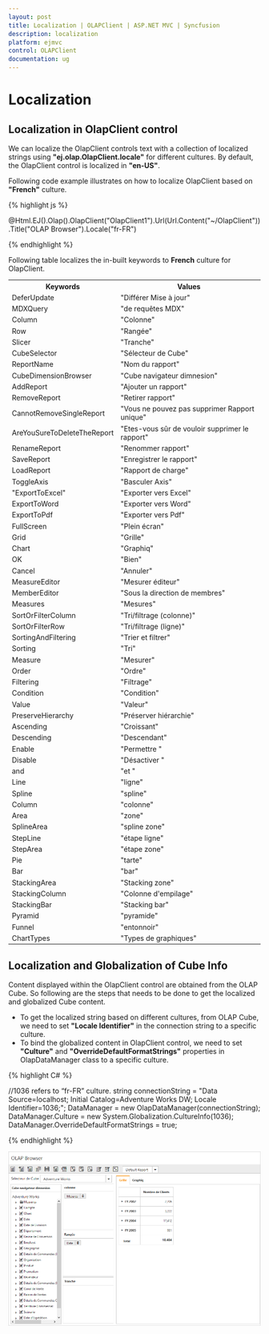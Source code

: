 ```yaml
---
layout: post
title: Localization | OLAPClient | ASP.NET MVC | Syncfusion
description: localization 
platform: ejmvc
control: OLAPClient
documentation: ug
---
```


# Localization

## Localization in OlapClient control

We can localize the OlapClient controls text with a collection of localized strings using **"ej.olap.OlapClient.locale"** for different cultures. By default, the OlapClient control is localized in **"en-US"**.

Following code example illustrates on how to localize OlapClient based on **"French"** culture.

{% highlight js %}

<script>
ej.olap.OlapClient.locale["fr-FR"] = {
    DeferUpdate: "Différer Mise à jour",
    MDXQuery: "de requêtes MDX",
    Column: "Colonne",
    Row: "Rangée",
    Slicer: "Tranche",
    CubeSelector: "Sélecteur de Cube",
    ReportName: "Nom du rapport",
    NewReport: "Nouveau rapport",
    CubeDimensionBrowser: "Cube navigateur dimnesion",
    AddReport: "Ajouter un rapport",
    RemoveReport: "Retirer rapport",
    CannotRemoveSingleReport: "Vous ne pouvez pas supprimer Rapport unique",
    AreYouSureToDeleteTheReport: "Etes-vous sûr de vouloir supprimer le rapport",
    RenameReport: "Renommer rapport",
    SaveReport: "Enregistrer le rapport",
    LoadReport: "Rapport de charge",
    ToggleAxis: "Basculer Axis",
    ExportToExcel: "Exporter vers Excel",
    ExportToWord:"Exporter vers Word",
    ExportToPdf:"Exporter vers Pdf",
    FullScreen: "Plein écran",
    Grid: "Grille",
    Chart: "Graphiq",
    OK: "Bien",
    Cancel: "Annuler",
    MeasureEditor: "Mesurer éditeur",
    MemberEditor: "Sous la direction de membres",
    Measures: "Mesures",           
    SortOrFilterColumn: " Tri/filtrage (colonne)",
    SortOrFilterRow: "Tri/filtrage (ligne)",
    SortingAndFiltering: " Trier et filtrer",
    Sorting: " Tri",
    Measure: "Mesurer",
    Order: " Ordre",
    Filtering: " Filtrage",
    Condition: " Condition ",
    Value: " Valeur ",
    PreserveHierarchy: "Préserver hiérarchie ",
    Ascending: " Croissant ",
    Descending: " Descendant ",
    Enable: " Permettre ",
    Disable: " Désactiver ",
    and: " et ",
    Line: "ligne",
    Spline:"spline",
    Column:"colonne",
    Area:"zone",
    SplineArea:"spline zone",
    StepLine:"étape ligne",
    StepArea:"étape zone",
    Pie:"tarte",
    Bar: "bar",
    StackingArea:"Stacking zone",
    StackingColumn:"Colonne d'empilage",
    StackingBar: "Stacking bar",
    Pyramid:"pyramide",
    Funnel: "entonnoir",
    ChartTypes:"Types de graphiques"
}
ej.PivotGrid.locale["fr-FR"] = {
    ToolTipRow: "Rangée",
    ToolTipColumn: "Colonne",
    ToolTipValue: "Valeur"
}
ej.olap.OlapChart.locale["fr-FR"] = {
    Measure: "Mesure",
    Row: "Rangée",
    Column: "Colonne",
    Value: "Valeur",
    Expand: "Développer",
    Collapse: "Effondrement",
    Exit: "Quitter"
}
</script>

@Html.EJ().Olap().OlapClient("OlapClient1").Url(Url.Content("~/OlapClient")).Title("OLAP Browser").Locale("fr-FR")


{% endhighlight %}

Following table localizes the in-built keywords to **French** culture for OlapClient.

<table>
<tr>
<th>
Keywords</th><th>
Values</th></tr>
<tr>
<td>
DeferUpdate</td><td>
"Différer Mise à jour"</td></tr>
<tr>
<td>
MDXQuery</td><td>
"de requêtes MDX"</td></tr>
<tr>
<td>
Column</td><td>
"Colonne"</td></tr>
<tr>
<td>
Row</td><td>
"Rangée"</td></tr>
<tr>
<td>
Slicer</td><td>
"Tranche"</td></tr>
<tr>
<td>
CubeSelector</td><td>
"Sélecteur de Cube"</td></tr>
<tr>
<td>
ReportName</td><td>
"Nom du rapport"</td></tr>
<tr>
<td>
CubeDimensionBrowser</td><td>
"Cube navigateur dimnesion"</td></tr>
<tr>
<td>
AddReport</td><td>
"Ajouter un rapport"</td></tr>
<tr>
<td>
RemoveReport</td><td>
"Retirer rapport"</td></tr>
<tr>
<td>
CannotRemoveSingleReport</td><td>
"Vous ne pouvez pas supprimer Rapport unique"</td></tr>
<tr>
<td>
AreYouSureToDeleteTheReport</td><td>
"Etes-vous sûr de vouloir supprimer le rapport"</td></tr>
<tr>
<td>
RenameReport</td><td>
"Renommer rapport"</td></tr>
<tr>
<td>
SaveReport</td><td>
"Enregistrer le rapport"</td></tr>
<tr>
<td>
LoadReport</td><td>
"Rapport de charge"</td></tr>
<tr>
<td>
ToggleAxis</td><td>
"Basculer Axis"</td></tr>
<tr>
<td>
"ExportToExcel"</td><td>
"Exporter vers Excel"</td></tr>
<tr>
<td>
ExportToWord</td><td>
"Exporter vers Word"</td></tr>
<tr>
<td>
ExportToPdf</td><td>
"Exporter vers Pdf"</td></tr>
<tr>
<td>
FullScreen</td><td>
"Plein écran"</td></tr>
<tr>
<td>
Grid</td><td>
"Grille"</td></tr>
<tr>
<td>
Chart</td><td>
"Graphiq"</td></tr>
<tr>
<td>
OK</td><td>
"Bien"</td></tr>
<tr>
<td>
Cancel</td><td>
"Annuler"</td></tr>
<tr>
<td>
MeasureEditor</td><td>
"Mesurer éditeur"</td></tr>
<tr>
<td>
MemberEditor</td><td>
"Sous la direction de membres"</td></tr>
<tr>
<td>
Measures</td><td>
"Mesures"</td></tr>
<tr>
<td>
SortOrFilterColumn</td><td>
"Tri/filtrage (colonne)"</td></tr>
<tr>
<td>
SortOrFilterRow</td><td>
"Tri/filtrage (ligne)"</td></tr>
<tr>
<td>
SortingAndFiltering</td><td>
"Trier et filtrer"</td></tr>
<tr>
<td>
Sorting</td><td>
"Tri"</td></tr>
<tr>
<td>
Measure</td><td>
"Mesurer"</td></tr>
<tr>
<td>
Order</td><td>
"Ordre"</td></tr>
<tr>
<td>
Filtering</td><td>
"Filtrage"</td></tr>
<tr>
<td>
Condition</td><td>
"Condition"</td></tr>
<tr>
<td>
Value</td><td>
"Valeur"</td></tr>
<tr>
<td>
PreserveHierarchy</td><td>
"Préserver hiérarchie"</td></tr>
<tr>
<td>
Ascending</td><td>
"Croissant"</td></tr>
<tr>
<td>
Descending</td><td>
"Descendant"</td></tr>
<tr>
<td>
Enable</td><td>
"Permettre "</td></tr>
<tr>
<td>
Disable</td><td>
"Désactiver "</td></tr>
<tr>
<td>
and</td><td>
"et "</td></tr>
<tr>
<td>
Line</td><td>
"ligne"</td></tr>
<tr>
<td>
Spline</td><td>
"spline"</td></tr>
<tr>
<td>
Column</td><td>
"colonne"</td></tr>
<tr>
<td>
Area</td><td>
"zone"</td></tr>
<tr>
<td>
SplineArea</td><td>
"spline zone"</td></tr>
<tr>
<td>
StepLine</td><td>
"étape ligne"</td></tr>
<tr>
<td>
StepArea</td><td>
"étape zone"</td></tr>
<tr>
<td>
Pie</td><td>
"tarte"</td></tr>
<tr>
<td>
Bar</td><td>
"bar"</td></tr>
<tr>
<td>
StackingArea</td><td>
"Stacking zone"</td></tr>
<tr>
<td>
StackingColumn</td><td>
"Colonne d'empilage"</td></tr>
<tr>
<td>
StackingBar</td><td>
"Stacking bar"</td></tr>
<tr>
<td>
Pyramid</td><td>
"pyramide"</td></tr>
<tr>
<td>
Funnel</td><td>
"entonnoir"</td></tr>
<tr>
<td>
ChartTypes</td><td>
"Types de graphiques"</td></tr>
</table>


## Localization and Globalization of Cube Info

Content displayed within the OlapClient control are obtained from the OLAP Cube. So following are the steps that needs to be done to get the localized and globalized Cube content.
 
* To get the localized string based on different cultures, from OLAP Cube, we need to set **"Locale Identifier"** in the connection string to a specific culture. 
* To bind the globalized content in OlapClient control, we need to set **"Culture"** and **"OverrideDefaultFormatStrings"** properties in OlapDataManager class to a specific culture. 

{% highlight C# %}

//1036 refers to “fr-FR” culture.
string connectionString = "Data Source=localhost; Initial Catalog=Adventure Works DW; Locale Identifier=1036;";
DataManager = new OlapDataManager(connectionString);
DataManager.Culture = new System.Globalization.CultureInfo(1036);
DataManager.OverrideDefaultFormatStrings = true;

{% endhighlight %}

![](Localization_images/french.png)